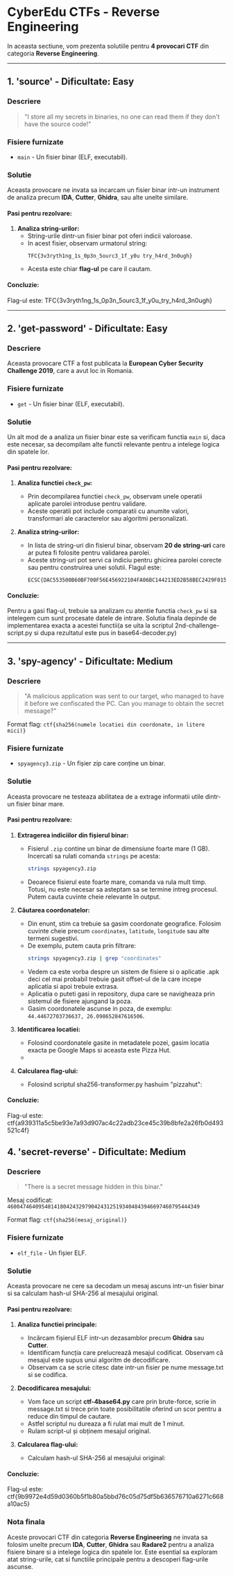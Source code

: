 # **CyberEdu CTFs - Reverse Engineering**

In aceasta sectiune, vom prezenta solutiile pentru **4 provocari CTF** din categoria **Reverse Engineering**.

---

## **1. 'source' - Dificultate: Easy**

### **Descriere**
> "I store all my secrets in binaries, no one can read them if they don't have the source code!"

### **Fisiere furnizate**
- `main` - Un fisier binar (ELF, executabil).

### **Solutie**
Aceasta provocare ne invata sa incarcam un fisier binar intr-un instrument de analiza precum **IDA**, **Cutter**, **Ghidra**, sau alte unelte similare.

#### **Pasi pentru rezolvare:**
1. **Analiza string-urilor:**
   - String-urile dintr-un fisier binar pot oferi indicii valoroase.
   - In acest fisier, observam urmatorul string:
     ```
     TFC{3v3ryth1ng_1s_0p3n_5ourc3_1f_y0u try_h4rd_3n0ugh}
     ```
   - Acesta este chiar **flag-ul** pe care il cautam.

#### **Concluzie:**
Flag-ul este: TFC{3v3ryth1ng_1s_0p3n_5ourc3_1f_y0u_try_h4rd_3n0ugh}


---

## **2. 'get-password' - Dificultate: Easy**

### **Descriere**
Aceasta provocare CTF a fost publicata la **European Cyber Security Challenge 2019**, care a avut loc in Romania.

### **Fisiere furnizate**
- `get` - Un fisier binar (ELF, executabil).

### **Solutie**
Un alt mod de a analiza un fisier binar este sa verificam functia `main` si, daca este necesar, sa decompilam alte functii relevante pentru a intelege logica din spatele lor.

#### **Pasi pentru rezolvare:**
1. **Analiza functiei `check_pw`:**
   - Prin decompilarea functiei `check_pw`, observam unele operatii aplicate parolei introduse pentru validare.
   - Aceste operatii pot include comparatii cu anumite valori, transformari ale caracterelor sau algoritmi personalizati.

2. **Analiza string-urilor:**
   - In lista de string-uri din fisierul binar, observam **20 de string-uri** care ar putea fi folosite pentru validarea parolei.
   - Aceste string-uri pot servi ca indiciu pentru ghicirea parolei corecte sau pentru construirea unei solutii.
Flagul este:
      ```
     ECSC{DAC553500B60BF700F56E456922104FA06BC144213ED2B58BEC2429F015242DB}
      ```

#### **Concluzie:**
Pentru a gasi flag-ul, trebuie sa analizam cu atentie functia `check_pw` si sa intelegem cum sunt procesate datele de intrare. Solutia finala depinde de implementarea exacta a acestei functii(a se uita la scriptul 2nd-challenge-script.py si dupa rezultatul este pus in base64-decoder.py)

---

## **3. 'spy-agency' - Dificultate: Medium**

### **Descriere**
> "A malicious application was sent to our target, who managed to have it before we confiscated the PC. Can you manage to obtain the secret message?"

Format flag: `ctf{sha256(numele locatiei din coordonate, in litere mici)}`

### **Fisiere furnizate**
- `spyagency3.zip` - Un fișier zip care conține un binar.

### **Solutie**
Aceasta provocare ne testeaza abilitatea de a extrage informatii utile dintr-un fisier binar mare.

#### **Pasi pentru rezolvare:**
1. **Extragerea indiciilor din fișierul binar:**
   - Fisierul `.zip` contine un binar de dimensiune foarte mare (1 GB). Incercati sa rulati comanda `strings` pe acesta:
     ```bash
     strings spyagency3.zip
     ```
   - Deoarece fisierul este foarte mare, comanda va rula mult timp. Totusi, nu este necesar sa asteptam sa se termine intreg procesul. Putem cauta cuvinte cheie relevante în output.

2. **Căutarea coordonatelor:**
   - Din enunt, stim ca trebuie sa gasim coordonate geografice. Folosim cuvinte cheie precum `coordinates`, `latitude`, `longitude` sau alte termeni sugestivi.
   - De exemplu, putem cauta prin filtrare:
     ```bash
     strings spyagency3.zip | grep "coordinates"
     ```
   - Vedem ca este vorba despre un sistem de fisiere si o aplicatie .apk deci cel mai probabil trebuie gasit offset-ul de la care incepe aplicatia si apoi trebuie extrasa.
   - Aplicatia o puteti gasi in repository, dupa care se navigheaza prin sistemul de fisiere ajungand la poza.
   - Gasim coordonatele ascunse in poza, de exemplu: `44.44672703736637, 26.098652847616506`.

3. **Identificarea locatiei:**
   - Folosind coordonatele gasite in metadatele pozei, gasim locatia exacta pe Google Maps si aceasta este Pizza Hut.
   - 

4. **Calcularea flag-ului:**
   - Folosind scriptul sha256-transformer.py hashuim "pizzahut":

#### **Concluzie:**
Flag-ul este: ctf{a939311a5c5be93e7a93d907ac4c22adb23ce45c39b8bfe2a26fb0d493521c4f}

## **4. 'secret-reverse' - Dificultate: Medium**

### **Descriere**
> "There is a secret message hidden in this binar."

Mesaj codificat: `46004746409548141804243297904243125193404843946697460795444349`

Format flag: `ctf{sha256(mesaj_original)}`

### **Fisiere furnizate**
- `elf_file` - Un fișier ELF.

### **Solutie**
Aceasta provocare ne cere sa decodam un mesaj ascuns intr-un fisier binar si sa calculam hash-ul SHA-256 al mesajului original.

#### **Pasi pentru rezolvare:**
1. **Analiza functiei principale:**
   - Incărcam fișierul ELF intr-un dezasamblor precum **Ghidra** sau **Cutter**.
   - Identificam funcția care prelucrează mesajul codificat. Observam că mesajul este supus unui algoritm de decodificare.
   - Observam ca se scrie citesc date intr-un fisier pe nume message.txt si se codifica.

2. **Decodificarea mesajului:**
   - Vom face un script **ctf-4base64.py** care prin brute-force, scrie in message.txt si trece prin toate posibilitatile oferind un scor pentru a reduce din timpul de cautare.
   - Astfel scriptul nu dureaza a fi rulat mai mult de 1 minut.
   - Rulam script-ul și obținem mesajul original.

3. **Calcularea flag-ului:**
   - Calculam hash-ul SHA-256 al mesajului original:


#### **Concluzie:**
Flag-ul este: ctf{9b9972e4d59d0360b5f1b80a5bbd76c05d75df5b636576710a6271c668a10ac5}

### **Nota finala**
Aceste provocari CTF din categoria **Reverse Engineering** ne invata sa folosim unelte precum **IDA**, **Cutter**, **Ghidra** sau **Radare2** pentru a analiza fisiere binare si a intelege logica din spatele lor. Este esential sa exploram atat string-urile, cat si functiile principale pentru a descoperi flag-urile ascunse.



